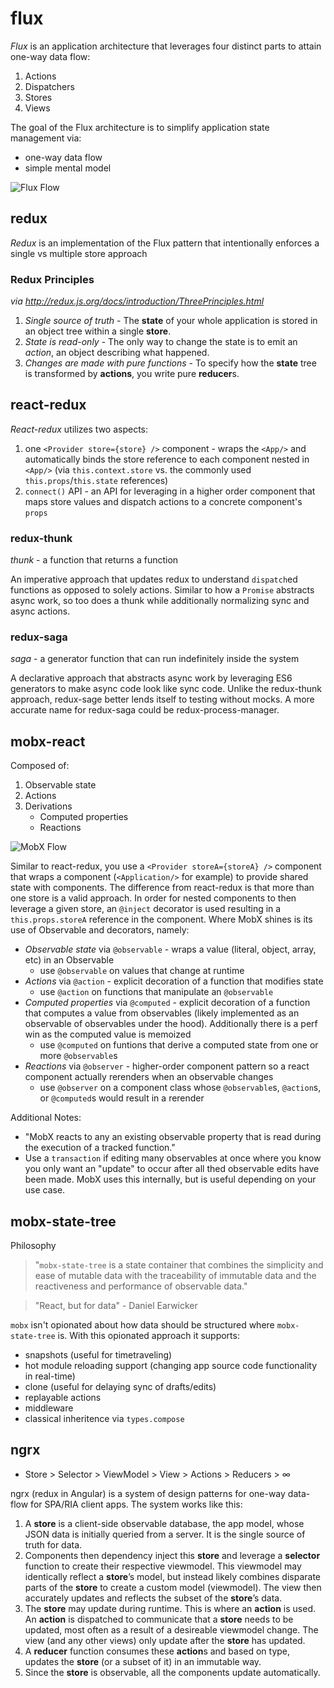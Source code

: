 # flux

*Flux* is an application architecture that leverages four distinct parts to attain one-way data flow:
1. Actions
2. Dispatchers
3. Stores
4. Views

The goal of the Flux architecture is to simplify application state management via:
- one-way data flow
- simple mental model

![Flux Flow](https://facebook.github.io/flux/img/flux-simple-f8-diagram-explained-1300w.png "Flux Flow")

## redux

*Redux* is an implementation of the Flux pattern that intentionally enforces a single vs multiple store approach

### Redux Principles
*via http://redux.js.org/docs/introduction/ThreePrinciples.html*
1. *Single source of truth* - The **state** of your whole application is stored in an object tree within a single **store**.
2. *State is read-only* - The only way to change the state is to emit an *action*, an object describing what happened.
3. *Changes are made with pure functions* - To specify how the **state** tree is transformed by **actions**, you write pure **reducer**s.

## react-redux

*React-redux* utilizes two aspects:
1. one `<Provider store={store} />` component - wraps the `<App/>` and automatically binds the store reference to each component nested in `<App/>` (via `this.context.store` vs. the commonly used `this.props`/`this.state` references)
2. `connect()` API - an API for leveraging in a higher order component that maps store values and dispatch actions to a concrete component's `props`

### redux-thunk

*thunk* - a function that returns a function

An imperative approach that updates redux to understand `dispatch`ed functions as opposed to solely actions. Similar to how a `Promise` abstracts async work, so too does a thunk while additionally normalizing sync and async actions.

### redux-saga

*saga* - a generator function that can run indefinitely inside the system

A declarative approach that abstracts async work by leveraging ES6 generators to make async code look like sync code. Unlike the redux-thunk approach, redux-sage better lends itself to testing without mocks. A more accurate name for redux-saga could be redux-process-manager.

## mobx-react

Composed of:
1. Observable state
2. Actions
3. Derivations
    - Computed properties
    - Reactions
  
![MobX Flow](https://mobx.js.org/docs/flow.png "MobX Flow")
  
Similar to react-redux, you use a `<Provider storeA={storeA} />` component that wraps a component (`<Application/>` for example) to provide shared state with components. The difference from react-redux is that more than one store is a valid approach. In order for nested components to then leverage a given store, an `@inject` decorator is used resulting in a `this.props.storeA` reference in the component. Where MobX shines is its use of Observable and decorators, namely:
- *Observable state* via `@observable` - wraps a value (literal, object, array, etc) in an Observable
    - use `@observable` on values that change at runtime
- *Actions* via `@action` - explicit decoration of a function that modifies state
    - use `@action` on functions that manipulate an `@observable`
- *Computed properties* via `@computed` - explicit decoration of a function that computes a value from observables (likely implemented as an observable of observables under the hood). Additionally there is a perf win as the computed value is memoized
    - use `@computed` on funtions that derive a computed state from one or more `@observable`s
- *Reactions* via `@observer` - higher-order component pattern so a react component actually rerenders when an observable changes
    - use `@observer` on a component class whose `@observable`s, `@action`s, or `@computed`s would result in a rerender

Additional Notes:
- "MobX reacts to any an existing observable property that is read during the execution of a tracked function."
- Use a `transaction` if editing many observables at once where you know you only want an "update" to occur after all thed observable edits have been made. MobX uses this internally, but is useful depending on your use case.

## mobx-state-tree

Philosophy
> "`mobx-state-tree` is a state container that combines the simplicity and ease of mutable data with the traceability of immutable data and the reactiveness and performance of observable data."

> "React, but for data" - Daniel Earwicker

`mobx` isn't opionated about how data should be structured where `mobx-state-tree` is. With this opionated approach it supports:
- snapshots (useful for timetraveling)
- hot module reloading support (changing app source code functionality in real-time)
- clone (useful for delaying sync of drafts/edits)
- replayable actions
- middleware
- classical inheritence via `types.compose`

## ngrx

- Store > Selector > ViewModel > View > Actions > Reducers > ∞

ngrx (redux in Angular) is a system of design patterns for one-way data-flow for SPA/RIA client apps. The system works like this:
1. A **store** is a client-side observable database, the app model, whose JSON data is initially queried from a server. It is the single source of truth for data.
2. Components then dependency inject this **store** and leverage a **selector** function to create their respective viewmodel. This viewmodel may identically reflect a **store**’s model, but instead likely combines disparate parts of the **store** to create a custom model (viewmodel). The view then accurately updates and reflects the subset of the **store**’s data.
3. The **store** may update during runtime. This is where an **action** is used. An **action** is dispatched to communicate that a **store** needs to be updated, most often as a result of a desireable viewmodel change. The view (and any other views) only update after the **store** has updated.
4. A **reducer** function consumes these **action**s and based on type, updates the **store** (or a subset of it) in an immutable way.
5. Since the **store** is observable, all the components update automatically.
